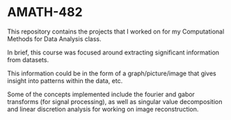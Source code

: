 # AMATH-482
This repository contains the projects that I worked on for my Computational Methods for Data Analysis class. 

In brief, this course was focused around extracting significant information from datasets.

This information could be in the form of a graph/picture/image that gives insight into patterns within the data, etc. 

Some of the concepts implemented include the fourier and gabor transforms (for signal processing), as well as singular value decomposition and 
linear discretion analysis for working on image reconstruction.
